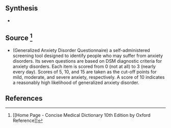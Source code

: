 ## Synthesis
- 
## Source [^1]
- (Generalized Anxiety Disorder Questionnaire) a self-administered screening tool designed to identify people who may suffer from anxiety disorders. Its seven questions are based on DSM diagnostic criteria for anxiety disorders. Each item is scored from 0 (not at all) to 3 (nearly every day). Scores of 5, 10, and 15 are taken as the cut-off points for mild, moderate, and severe anxiety, respectively. A score of 10 indicates a reasonably high likelihood of generalized anxiety disorder.
## References

[^1]: [[Home Page - Concise Medical Dictionary 10th Edition by Oxford Reference]]
